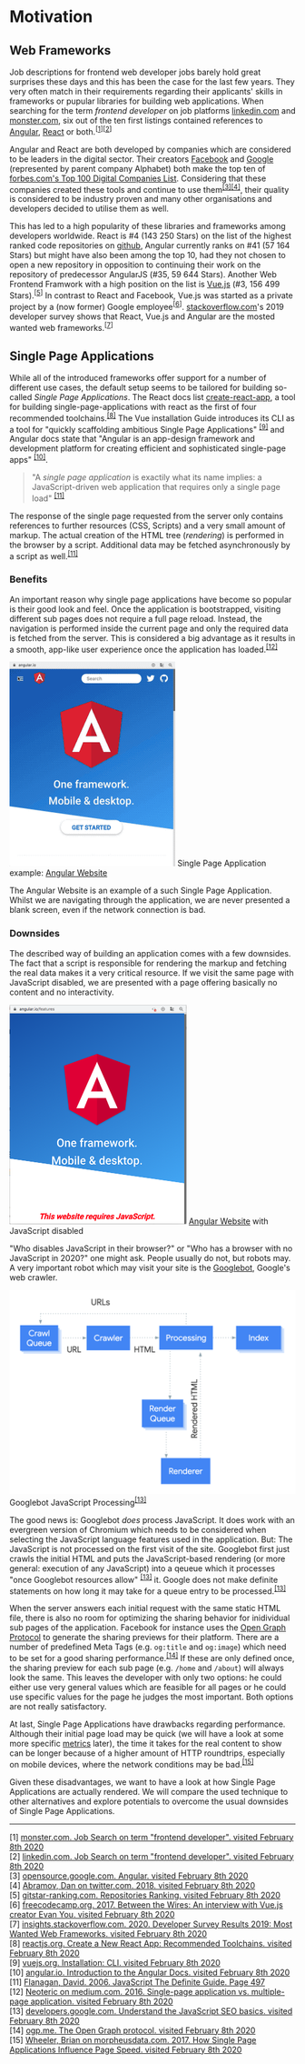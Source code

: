 # Motivation

## Web Frameworks

Job descriptions for frontend web developer jobs barely hold great surprises these days and this has been the case for the last few years. 
They very often match in their requirements regarding their applicants' skills in frameworks or pupular libraries for building web applications.
When searching for the term *frontend developer* on job platforms [linkedin.com](https://linkedin.com) and [monster.com](https://monster.com), six out of the ten first listings contained references to [Angular](https://angular.io/), [React](https://reactjs.org/) or both.<sup>[[1](#ref-1)]</sup><sup>[[2](#ref-2)]</sup>

Angular and React are both developed by companies which are considered to be leaders in the digital sector. 
Their creators [Facebook](https://facebook.com) and [Google](https://google.com) (represented by parent company Alphabet) both make the top ten of [forbes.com's Top 100 Digital Companies List](https://www.forbes.com/top-digital-companies/list/). 
Considering that these companies created these tools and continue to use them<sup>[[3]](#ref-3)[[4]](#ref-4)</sup>, their quality is considered to be industry proven and many other organisations and developers decided to utilise them as well. 

This has led to a high popularity of these libraries and frameworks among developers worldwide. React is #4 (143 250 Stars) on the list of the highest ranked code repositories on [github](https://github.com), Angular currently ranks on #41 (57 164 Stars) but might have also been among the top 10, had they not chosen to open a new repository in opposition to continuing their work on the repository of predecessor AngularJS (#35, 59 644 Stars). 
Another Web Frontend Framwork with a high position on the list is [Vue.js](https://vuejs.org) (#3, 156 499 Stars).<sup>[[5](#ref-5)]</sup>
In contrast to React and Facebook, Vue.js was started as a private project by a (now former) Google employee<sup>[[6](#ref-6)]</sup>. 
[stackoverflow.com](https://stackoverflow.com)'s 2019 developer survey shows that React, Vue.js and Angular are the mosted wanted web frameworks.<sup>[[7](#ref-7)]</sup>

## Single Page Applications

While all of the introduced frameworks offer support for a number of different use cases, the default setup seems to be tailored for building so-called *Single Page Applications*. 
The React docs list [create-react-app](https://github.com/facebook/create-react-app), a tool for building single-page-applications with react as the first of four recommended toolchains.<sup>[[8]](#ref-8)</sup> 
The Vue installation Guide introduces its CLI as a tool for "quickly scaffolding ambitious Single Page Applications" <sup>[[9]](#ref-9)</sup> and Angular docs state that "Angular is an app-design framework and development platform for creating efficient and sophisticated single-page apps" <sup>[[10]](#ref-10)</sup>.

> "A *single page application* is exactily what its name implies: a JavaScript-driven web application that requires only a single page load" <sup>[[11]](#ref-11)</sup>

The response of the single page requested from the server only contains references to further resources (CSS, Scripts) and a very small amount of markup. 
The actual creation of the HTML tree (*rendering*) is performed in the browser by a script. 
Additional data may be fetched asynchronously by a script as well.<sup>[[11]](#ref-11)</sup>

### Benefits

An important reason why single page applications have become so popular is their good look and feel.
Once the application is bootstrapped, visiting different sub pages does not require a full page reload. 
Instead, the navigation is performed inside the current page and only the required data is fetched from the server.
This is considered a big advantage as it results in a smooth, app-like user experience once the application has loaded.<sup>[[12]](#ref-12)</sup>

<p class="image">
<img src="./angular-spa.gif"/>
Single Page Application example: <a href="https://angular.io/">Angular Website</a>
</p>

The Angular Website is an example of a such Single Page Application. 
Whilst we are navigating through the application, we are never presented a blank screen, even if the network connection is bad.

### Downsides
The described way of building an application comes with a few downsides. 
The fact that a script is responsible for rendering the markup and fetching the real data makes it a very critical resource. 
If we visit the same page with JavaScript disabled, we are presented with a page offering basically no content and no interactivity.

<p class="image">
<img src="./angular-js-disabled.png"/>
<a href="https://angular.io/">Angular Website</a> with JavaScript disabled
</p>

"Who disables JavaScript in their browser?" or "Who has a browser with no JavaScript in 2020?" one might ask. People usually do not, but robots may. 
A very important robot which may visit your site is the [Googlebot](https://support.google.com/webmasters/answer/182072?hl=en), Google's web crawler. 

<p class="image">
<img src="./googlebot-crawl-render-index.png"/>
Googlebot JavaScript Processing<sup><a href="#ref-13">[13]</a></sup>
</p>

The good news is: Googlebot *does* process JavaScript. 
It does work with an evergreen version of Chromium which needs to be considered when selecting the JavaScript language features used in the application. 
But: The JavaScript is not processed on the first visit of the site. Googlebot first just crawls the initial HTML and puts the JavaScript-based rendering (or more general: execution of any JavaScript) into a qeueue which it processes "once Googlebot resources allow" <sup>[[13]](#ref-13)</sup> it. 
Google does not make definite statements on how long it may take for a queue entry to be processed.<sup>[[13]](#ref-13)</sup>

When the server answers each initial request with the same static HTML file, there is also no room for optimizing the sharing behavior for inidividual sub pages of the application. Facebook for instance uses the [Open Graph Protocol](https://ogp.me) to generate the sharing previews for their platform. 
There are a number of predefined Meta Tags (e.g. `og:title` and `og:image`) which need to be set for a good sharing performance.<sup>[[14]](#ref-14)</sup> If these are only defined once, the sharing preview for each sub page (e.g. `/home` and `/about`) will always look the same. 
This leaves the developer with only two options: he could either use very general values which are feasible for all pages or he could use specific values for the page he judges the most important. Both options are not really satisfactory.

At last, Single Page Applications have drawbacks regarding performance.
Although their initial page load may be quick (we will have a look at some more specific [metrics](./metrics) later), the time it takes for the real content to show can be longer because of a higher amount of HTTP roundtrips, especially on mobile devices, where the network conditions may be bad.<sup>[[15]](#ref-15)</sup>   

Given these disadvantages, we want to have a look at how Single Page Applications are actually rendered.
We will compare the used technique to other alternatives and explore potentials to overcome the usual downsides of Single Page Applications.

<hr/>   

<a name="ref-1">[1]</a> [monster.com. Job Search on term "frontend developer". visited February 8th 2020](https://www.monster.com/jobs/search/?q=frontend-developer&intcid=skr_navigation_nhpso_searchMain)  
<a name="ref-2">[2]</a> [linkedin.com. Job Search on term "frontend developer". visited February 8th 2020](https://www.linkedin.com/jobs/search?keywords=Frontend%20Developer)  
<a name="ref-3">[3]</a> [opensource.google.com. Angular. visited February 8th 2020](https://opensource.google/projects/angular)  
<a name="ref-4">[4]</a> [Abramov, Dan on twitter.com. 2018. visited February 8th 2020](https://twitter.com/dan_abramov/status/1002590695859933191)  
<a name="ref-5">[5]</a> [gitstar-ranking.com. Repositories Ranking. visited February 8th 2020](https://gitstar-ranking.com/repositories)  
<a name="ref-6">[6]</a> [freecodecamp.org. 2017. Between the Wires: An interview with Vue.js creator Evan You. visited February 8th 2020](https://www.freecodecamp.org/news/between-the-wires-an-interview-with-vue-js-creator-evan-you-e383cbf57cc4/)  
<a name="ref-7">[7]</a> [insights.stackoverflow.com. 2020. Developer Survey Results 2019: Most Wanted Web Frameworks. visited February 8th 2020](https://insights.stackoverflow.com/survey/2019#technology-_-most-loved-dreaded-and-wanted-web-frameworks)  
<a name="ref-8">[8]</a> [reactjs.org. Create a New React App: Recommended Toolchains. visited February 8th 2020](https://reactjs.org/docs/create-a-new-react-app.html#recommended-toolchains)  
<a name="ref-9">[9]</a> [vuejs.org. Installation: CLI. visited February 8th 2020](https://vuejs.org/v2/guide/installation.html#CLI)  
<a name="ref-10">[10]</a> [angular.io. Introduction to the Angular Docs. visited February 8th 2020](https://angular.io/docs#introduction-to-the-angular-docs)  
<a name="ref-11">[11]</a> [Flanagan, David. 2006. JavaScript The Definite Guide. Page 497](https://books.google.de/books?id=2weL0iAfrEMC)  
<a name="ref-12">[12]</a> [Neoteric on medium.com. 2016. Single-page application vs. multiple-page application. visited February 8th 2020](https://medium.com/@NeotericEU/single-page-application-vs-multiple-page-application-2591588efe58)  
<a name="ref-13">[13]</a> [developers.google.com. Understand the JavaScript SEO basics. visited February 8th 2020
](https://developers.google.com/search/docs/guides/javascript-seo-basics)  
<a name="ref-14">[14]</a> [ogp.me. The Open Graph protocol. visited February 8th 2020](https://ogp.me/)  
<a name="ref-15">[15]</a> [Wheeler, Brian on morpheusdata.com. 2017. How Single Page Applications Influence Page Speed. visited February 8th 2020](https://morpheusdata.com/blog/2017-02-07-how-single-page-applications-influence-page-speed)
